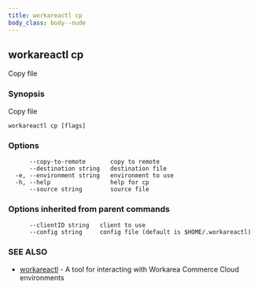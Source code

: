 ```yaml
---
title: workareactl cp
body_class: body--nude
---
```

## workareactl cp

Copy file

### Synopsis

Copy file

```
workareactl cp [flags]
```

### Options

```
      --copy-to-remote       copy to remote
      --destination string   destination file
  -e, --environment string   environment to use
  -h, --help                 help for cp
      --source string        source file
```

### Options inherited from parent commands

```
      --clientID string   client to use
      --config string     config file (default is $HOME/.workareactl)
```

### SEE ALSO

* [workareactl](/cli/workareactl.html)	 - A tool for interacting with Workarea Commerce Cloud environments


